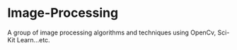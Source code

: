 # Image-Processing
A group of image processing algorithms and techniques using OpenCv, Sci-Kit Learn...etc.
